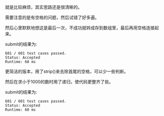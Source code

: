就是比较麻烦，其实思路还是很清晰的。

需要注意的是有空格的问题，然后试错了好多遍。

然后心里默默地想这是最后一次，不成功就转成存到数组里，最后再用空格连接起来。

submit的结果为:
```
601 / 601 test cases passed.
Status: Accepted
Runtime: 68 ms
```

更简洁的版本，用了strip()来去除首尾的空格，可以少一些判断。

然后在求小于1000的数时用了递归，使代码更整齐了些。

submit的结果为:
```
601 / 601 test cases passed.
Status: Accepted
Runtime: 60 ms
```
